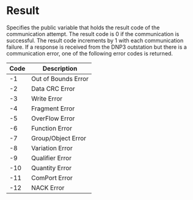 # Result

Specifies the public variable that holds the result code of the communication attempt. The result code is 0 if the communication is successful. The result code increments by 1 with each communication failure. If a response is received from the DNP3 outstation but there is a communication error, one of the following error codes is returned.

| Code | Description         |
| ---- | ------------------- |
| -1   | Out of Bounds Error |
| -2   | Data CRC Error      |
| -3   | Write Error         |
| -4   | Fragment Error      |
| -5   | OverFlow Error      |
| -6   | Function Error      |
| -7   | Group/Object Error  |
| -8   | Variation Error     |
| -9   | Qualifier Error     |
| -10  | Quantity Error      |
| -11  | ComPort Error       |
| -12  | NACK Error          |
